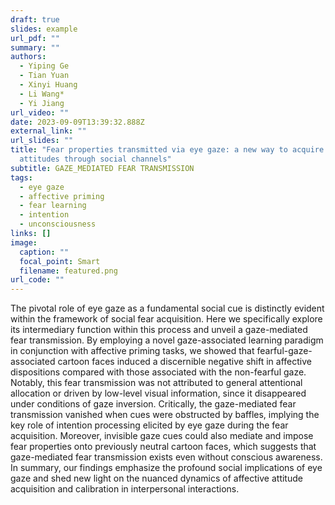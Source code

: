 ```yaml
---
draft: true
slides: example
url_pdf: ""
summary: ""
authors:
  - Yiping Ge
  - Tian Yuan
  - Xinyi Huang
  - Li Wang*
  - Yi Jiang
url_video: ""
date: 2023-09-09T13:39:32.888Z
external_link: ""
url_slides: ""
title: "Fear properties transmitted via eye gaze: a new way to acquire affective
  attitudes through social channels"
subtitle: GAZE_MEDIATED FEAR TRANSMISSION
tags:
  - eye gaze
  - affective priming
  - fear learning
  - intention
  - unconsciousness
links: []
image:
  caption: ""
  focal_point: Smart
  filename: featured.png
url_code: ""
---
```

The pivotal role of eye gaze as a fundamental social cue is distinctly evident within the framework of social fear acquisition. Here we specifically explore its intermediary function within this process and unveil a gaze-mediated fear transmission. By employing a novel gaze-associated learning paradigm in conjunction with affective priming tasks, we showed that fearful-gaze-associated cartoon faces induced a discernible negative shift in affective dispositions compared with those associated with the non-fearful gaze. Notably, this fear transmission was not attributed to general attentional allocation or driven by low-level visual information, since it disappeared under conditions of gaze inversion. Critically, the gaze-mediated fear transmission vanished when cues were obstructed by baffles, implying the key role of intention processing elicited by eye gaze during the fear acquisition. Moreover, invisible gaze cues could also mediate and impose fear properties onto previously neutral cartoon faces, which suggests that gaze-mediated fear transmission exists even without conscious awareness. In summary, our findings emphasize the profound social implications of eye gaze and shed new light on the nuanced dynamics of affective attitude acquisition and calibration in interpersonal interactions.